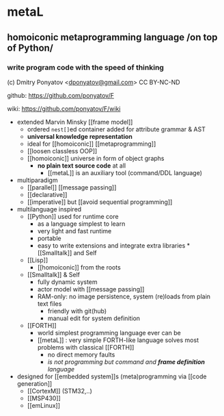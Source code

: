 # metaL
## homoiconic metaprogramming language /on top of Python/

### write program code with the speed of thinking

(c) Dmitry Ponyatov <<dponyatov@gmail.com>> CC BY-NC-ND

github: https://github.com/ponyatov/F

wiki: https://github.com/ponyatov/F/wiki

* extended Marvin Minsky [[frame model]]
  * ordered `nest[]`ed container added for attribute grammar & AST
  * **universal knowledge representation**
  * ideal for [[homoiconic]] [[metaprogramming]]
  * [[loosen classless OOP]]
  * [[homoiconic]] universe in form of object graphs
    * **no plain text source code** at all
      * [[metaL]] is an auxiliary tool (command/DDL language)
* multiparadigm
  * [[parallel]] [[message passing]]
  * [[declarative]]
  * [[imperative]] but [[avoid sequential programming]]
* multilanguage inspired
  * [[Python]] used for runtime core
    * as a language simplest to learn
    * very light and fast runtime
    * portable
    * easy to write extensions and integrate extra libraries  * [[Smalltalk]] and Self
  * [[Lisp]]
    * [[homoiconic]] from the roots
  * [[Smalltalk]] & Self
    * fully dynamic system
    * actor model with [[message passing]]
    * RAM-only: no image persistence, system (re)loads from plain text files
      * friendly with git(hub)
      * manual edit for system definition
  * [[FORTH]]
    * world simplest programming language ever can be
    * [[metaL]] : very simple FORTH-like language solves most problems with classical [[FORTH]]
      * no direct memory faults
      * *is not programming but command and **frame definition** language*
* designed for [[embedded system]]s (meta)programming via [[code generation]]
  * [[CortexM]] (STM32,..)
  * [[MSP430]]
  * [[emLinux]]
